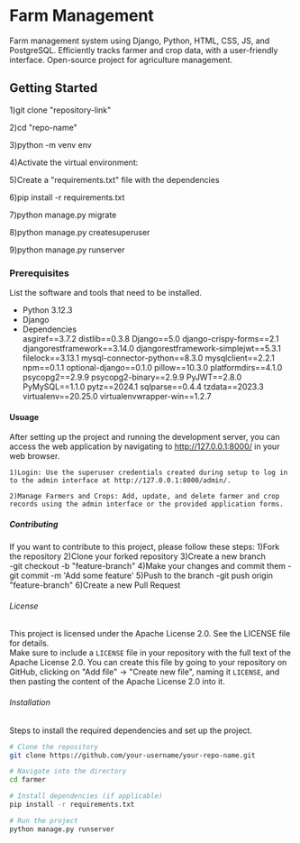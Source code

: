 # Farm Management
Farm management system using Django, Python, HTML, CSS, JS, and PostgreSQL. Efficiently tracks farmer and crop data, with a user-friendly interface. Open-source project for agriculture management.

## Getting Started

 1)git clone "repository-link"

 2)cd "repo-name"

 3)python -m venv env

 4)Activate the virtual environment:

 5)Create a "requirements.txt" file with the dependencies 

 6)pip install -r requirements.txt

 7)python manage.py migrate

 8)python manage.py createsuperuser

 9)python manage.py runserver


### Prerequisites
List the software and tools that need to be installed.

- Python 3.12.3
- Django
- Dependencies  
        asgiref==3.7.2
        distlib==0.3.8
        Django==5.0
        django-crispy-forms==2.1
        djangorestframework==3.14.0
        djangorestframework-simplejwt==5.3.1
        filelock==3.13.1
        mysql-connector-python==8.3.0
        mysqlclient==2.2.1
        npm==0.1.1
        optional-django==0.1.0
        pillow==10.3.0
        platformdirs==4.1.0
        psycopg2==2.9.9
        psycopg2-binary==2.9.9
        PyJWT==2.8.0
        PyMySQL==1.1.0
        pytz==2024.1
        sqlparse==0.4.4
        tzdata==2023.3
        virtualenv==20.25.0
        virtualenvwrapper-win==1.2.7


#### Usuage
After setting up the project and running the development server, you can access the web application by navigating to http://127.0.0.1:8000/ in your web browser.

    1)Login: Use the superuser credentials created during setup to log in to the admin interface at http://127.0.0.1:8000/admin/.

    2)Manage Farmers and Crops: Add, update, and delete farmer and crop records using the admin interface or the provided application forms.

##### Contributing
If you want to contribute to this project, please follow these steps:
1)Fork the repository
2)Clone your forked repository
3)Create a new branch           
            -git checkout -b "feature-branch"
4)Make your changes and commit them
            -git commit -m 'Add some feature'
5)Push to the branch
            -git push origin "feature-branch"
6)Create a new Pull Request

###### License
This project is licensed under the Apache License 2.0. See the LICENSE file for details.     
    Make sure to include a `LICENSE` file in your repository with the full text of the Apache License 2.0. You can create this file by going to your repository on GitHub, clicking on "Add file" -> "Create new file", naming it `LICENSE`, and then pasting the content of the Apache License 2.0 into it.

###### Installation
Steps to install the required dependencies and set up the project.

```bash
# Clone the repository
git clone https://github.com/your-username/your-repo-name.git

# Navigate into the directory
cd farmer

# Install dependencies (if applicable)
pip install -r requirements.txt

# Run the project
python manage.py runserver



